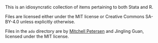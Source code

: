 This is an idiosyncratic collection of items pertaining to both Stata
and R.

Files are licensed either under the MIT license or Creative Commons
SA-BY-4.0 unless explicitly otherwise.

Files in the `ado` directory are by [Mitchell
Petersen](https://www.kellogg.northwestern.edu/faculty/directory/petersen_mitchell_a.aspx)
and Jingling Guan, licensed under the MIT license.
